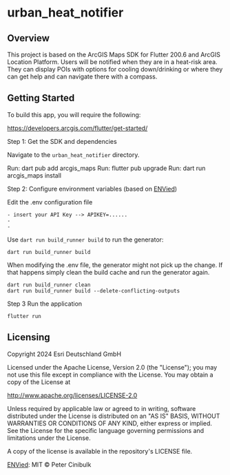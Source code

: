 # urban_heat_notifier

## Overview

This project is based on the ArcGIS Maps SDK for Flutter 200.6 and ArcGIS Location Platform. Users will be notified when they are in a heat-risk area. They can display POIs with options for cooling down/drinking or where they can get help and can navigate there with a compass.

## Getting Started

To build this app, you will require the following:

https://developers.arcgis.com/flutter/get-started/


Step 1: Get the SDK and dependencies

Navigate to the `urban_heat_notifier` directory.

Run: dart pub add arcgis_maps
Run: flutter pub upgrade
Run: dart run arcgis_maps install


Step 2: Configure environment variables (based on [ENVied](https://pub.dev/packages/envied))

Edit the .env configuration file

    - insert your API Key --> APIKEY=......
    -
    -

Use `dart run build_runner build` to run the generator:

```
dart run build_runner build
```

When modifying the .env file, the generator might not pick up the change. If that happens simply clean the build cache and run the generator again.

```
dart run build_runner clean
dart run build_runner build --delete-conflicting-outputs
```

Step 3 Run the application

```
flutter run
```

## Licensing

Copyright 2024 Esri Deutschland GmbH

Licensed under the Apache License, Version 2.0 (the "License"); you may not use this file except in compliance with the License. You may obtain a copy of the License at

http://www.apache.org/licenses/LICENSE-2.0

Unless required by applicable law or agreed to in writing, software distributed under the License is distributed on an "AS IS" BASIS, WITHOUT WARRANTIES OR CONDITIONS OF ANY KIND, either express or implied. See the License for the specific language governing permissions and limitations under the License.

A copy of the license is available in the repository's LICENSE file.


[ENVied](https://pub.dev/packages/envied):
MIT © Peter Cinibulk
